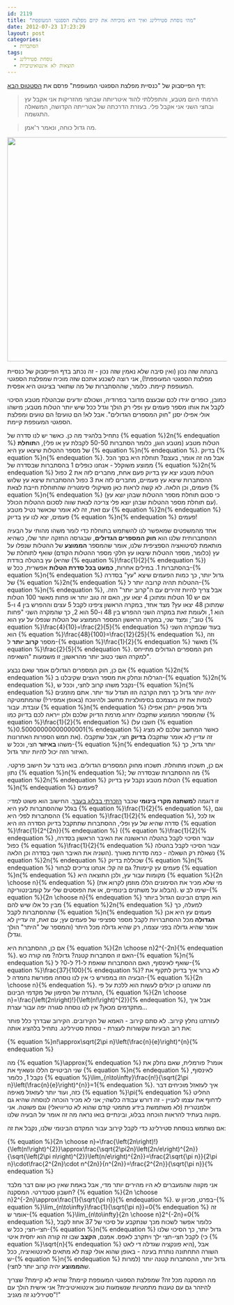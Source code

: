 ```yaml
---
id: 2119
title: "מהי נוסחת סטירלינג ואיך היא מוכיחה את קיום מפלצת הספגטי המעופפת"
date: 2012-07-23 17:23:29
layout: post
categories: 
  - הסתברות
tags: 
  - נוסחת סטירלינג
  - תוצאות לא אינטואיטיביות
---
```

דף הפייסבוק של "כנסיית מפלצת הספגטי המעופפת" פרסם את <a href="https://www.facebook.com/mifletzet/posts/405446739503293">הסטטוס הבא</a>:
<blockquote>הרמתי היום מטבע, והתפללתי להוד איטריותה שבחצי מהזריקות אני אקבל עץ ובחצי השני אני אקבל פלי. בעזרת הדרכתה של אטרייתה הקדושה, המשאלה התגשמה.</blockquote>
<blockquote>מה גדול כוחה, ונאמר ר'אמן.</blockquote>
<a href="{{site.baseurl}}{{site.post_images}}/2012/07/Flying_Spaghetti_Monster.jpg"><img class="alignnone size-full wp-image-2121" title="Flying_Spaghetti_Monster" src="{{site.baseurl}}{{site.post_images}}/2012/07/Flying_Spaghetti_Monster.jpg" alt="" width="514" height="514" /></a>

בהנחה שזה נכון (ואין סיבה שלא נאמין שזה נכון - זה נכתב בדף הפייסבוק של כנסיית מפלצת הספגטי המעופפת!), אני רוצה לשכנע אתכם שזה מוכיח שמפלצת הספגטי המעופפת קיימת. כלומר, שההסתברות של מה שתואר בציטוט היא אפסית.

כמובן, כופרים יגידו לכם שבעצם מדובר בפרודיה, ושכולם יודעים שבהטלת מטבע הסיכוי לקבל את אותו מספר פעמים עץ ופלי רק הולך וגדל ככל שיש יותר הטלות מטבע; מישהו אולי אפילו יסנן "חוק המספרים הגדולים". אבל לא! הם טועים! הם טועים ומפלצת הספגטי המעופפת קיימת.

נתחיל בלהגיד מה כן. כאשר יש לנו סדרה של {% equation %}2n{% endequation %} הטלות מטבע (מטבע הוגן, כלומר הסתברות 50-50 לקבלת עץ או פלי), ה<strong>תוחלת</strong> של מספר ההטלות שיצאו עץ היא {% equation %}n{% endequation %}. בדיוק {% equation %}n{% endequation %}. אבל מה זה אומר, בעצם? תוחלת היא בסך הכל ממוצע משוקלל - אנחנו כופלים 1 בהסתברות שבסדרה של {% equation %}2n{% endequation %} הטלות מטבע יצא עץ בדיוק פעם אחת, מחברים לזה את 2 כפול ההסתברות שיצא עץ פעמיים, מחברים לזה את 3 כפול ההסתברות שיצא עץ שלוש פעמים, וכן הלאה. לא קשה לראות כאן משיקולי סימטריה שהתוחלת חייבת לצאת {% equation %}n{% endequation %} (כי סכום תוחלת מספר ההטלות שבהן יוצא עץ עם תוחלת מספר ההטלות שבהן יוצא פלי צריכה לצאת שווה לסכום ההטלות הכולל). עם זאת, זה לא אומר שכאשר נטיל מטבע {% equation %}2n{% endequation %} פעמים, יצא לנו עץ בדיוק {% equation %}n{% endequation %} פעמים!

אחד מהמשפטים שמאפשר לנו להשתמש בתוחלת כדי לומר משהו מהותי על הבעיה ההסתברותית שלנו הוא <strong>חוק המספרים הגדולים</strong>, שבגרסה החזקה יותר שלו, כשהיא מותאמת לסיטואציה הספציפית שלנו, אומר שהמספר <strong>הממוצע</strong> של ההטלות שנפלו על עץ (כלומר, מספר ההטלות שיצאו עץ חלקי מספר ההטלות הקודם) שואף לתוחלת של עץ בהטלה בודדת (שהיא {% equation %}\frac{1}{2}{% endequation %}) בהסתברות 1. במילים אחרות, <strong>כמעט בכל סדרת הטלות</strong> אפשרית, ככל ש-{% equation %}n{% endequation %} גדול יותר, כך כמות הפעמים שיצא "עץ" בסדרה של {% equation %}2n{% endequation %} ההטלות תהיה קרובה יותר ל-{% equation %}n{% endequation %}, אבל צריך להיות זהירים עם ה"קרוב יותר" הזה. אם יש 10 הטלות ומתוכן 4 יצאו עץ, האם זה טוב יותר או פחות מאשר 100 הטלות שמתוכן 48 יצאו עץ? מצד אחד, במקרה הראשון ציפינו לקבל 5 עצים וההפרש בין 4 ו-5 הוא 1, ולעומת זאת במקרה השני ההפרש בין 48 ו-50 הוא 2, כך שהמקרה השני "פחות טוב"; ומצד שני, במקרה הראשון המספר הממוצע של הטלות שנפלו על עץ הוא {% equation %}\frac{4}{10}=\frac{2}{5}{% endequation %} בעוד שבמקרה השני הוא {% equation %}\frac{48}{100}=\frac{12}{25}{% endequation %}, וזה מספר <strong>קרוב יותר</strong> ל-{% equation %}\frac{1}{2}{% endequation %} מאשר {% equation %}\frac{2}{5}{% endequation %}. חוק המספרים הגדולים מתייחס למקרה השני כטוב יותר מהראשון; זו משמעות "השאיפה".

אם כן, חוק המספרים הגדולים אומר שאם נבצע {% equation %}2n{% endequation %} הגרלות ונחלק את מספר העצים שקיבלנו ב-{% equation %}2n{% endequation %}, נקבל משהו קרוב לחצי, וככל ש-{% equation %}n{% endequation %} יהיה יותר גדול כך רמת הקרבה הזו תגדל עוד יותר. אתם מוזמנים לנסות את זה בעצמכם בסימולציות מחשב ולהיווכח (באופן אמפירי!) שהמתמטיקה עובדת. עבור {% equation %}n{% endequation %} גדול מספיק ייתכן אפילו שהמספר הממוצע שתקבלו יחרוג מרמת הדיוק שלכם ולכן ייראה לכם בדיוק כמו {% equation %}\frac{1}{2}{% endequation %} (חשבו על {% equation %}0.50000000000000001{% endequation %} כאשר המחשב שלכם לא מציג את חמש הספרות האחרונות). זה עדיין לא אומר שתקבלו <strong>בדיוק</strong> חצי, אבל שתקבלו משהו <strong>באיזור</strong> חצי, וככל ש-{% equation %}n{% endequation %} יותר גדול, כך האיזור הזה יכול להיות יותר גדול.

אם כן, תשכחו מתוחלת. תשכחו מחוק המספרים הגדולים. בואו נדבר על חישוב פרקטי. נתון {% equation %}n{% endequation %}; מה ההסתברות שבסדרה של {% equation %}2n{% endequation %} הטלות מטבע נקבל עץ בדיוק {% equation %}n{% endequation %} פעמים?

זו דוגמה ל<strong>משתנה מקרי בינומי </strong>שכבר <a href="http://www.gadial.net/2010/08/14/random_variables/">הזכרתי בבלוג בעבר</a>. החישוב הוא פשוט למדי: בגלל שההסתברות לעץ היא {% equation %}\frac{1}{2}{% endequation %}, וגם ההסתברות לפלי היא {% equation %}\frac{1}{2}{% endequation %}, אז לכל סדרה שהיא של עץ ופלי, ההסתברות שתתקבל בדיוק הסדרה הזו היא {% equation %}\frac{1}{2^{2n}}{% endequation %} ({% equation %}\frac{1}{2}{% endequation %} עבור הסיכוי לקבל בהטלה הראשונה את האיבר הראשון בסדרה, כפול {% equation %}\frac{1}{2}{% endequation %} עבור הסיכוי לקבל בהטלה השניה את האיבר השני בסדרה וכן הלאה). נשאלת רק השאלה - כמה סדרות מאורך {% equation %}2n{% endequation %} שכוללת בדיוק {% equation %}n{% endequation %} פעמים עץ קיימות? גם זה קל: אנחנו צריכים לבחור {% equation %}n{% endequation %} מקומות עבור עץ, ולכן התוצאה היא {% equation %}{2n \choose n}{% endequation %} (מי שלא מכיר את הסימונים הללו מוזמן לקרוא את הבלוג על משתנים בינומיים, או את הפוסטים שלי על קומבינטוריקה). שימו לב ש-{% equation %}{2n \choose n}{% endequation %} הוא מקדם הבינום הגדול ביותר מבין כל אלו שיש להם {% equation %}2n{% endequation %} למעלה, כך שההסתברות לקבל {% equation %}n{% endequation %} פעמים עץ היא אכן <strong>הגדולה </strong>מכל ההסתברויות לקבל מספר ספציפי של פעמים עץ; עם זאת, זה עדיין לא אומר שהיא גדולה בפני עצמה, רק שהיא גדולה מכל היתר (והמספר של "היתר" הולך וגדל).

אם כן, ההסתברות היא {% equation %}{2n \choose n}2^{-2n}{% endequation %}. האם זו הסתברות קטנה? גדולה? מה קורה כש-{% equation %}n{% endequation %} שואף לאינסוף, האם ההסתברות שואפת ל-1? ל-0? ל-{% equation %}\frac{37}{100}{% endequation %}? לא ברור איך בדיוק לתקוף את הבעיה הזו במפורש כי אין לנו נוסחה מפורשת נחמדה ל-{% equation %}{2n \choose n}{% endequation %}. מה שאנחנו כן יכולים לעשות הוא ללכת על פי ההגדרה של הסימון של מקדמי הבינום, {% equation %}{2n \choose n}=\frac{\left(2n\right)!}{\left(n!\right)^{2}}{% endequation %}, אבל איך מתקדמים מכאן? אין לנו נוסחה סגורה יפה עבור עצרת...

לעזרתנו נחלץ קירוב. לא סתם קירוב - האמא של הקירובים. הקירוב שבדרך כלל פותר את רוב הבעיות שקשורות לעצרת - נוסחת סטירלינג. נתחיל בלהציג אותה:

{% equation %}n!\approx\sqrt{2\pi n}\left(\frac{n}{e}\right)^{n}{% endequation %}

מה {% equation %}\approx{% endequation %} אומר? פורמלית, שאם נחלק את שני הביטויים הללו ונשאיף את {% equation %}n{% endequation %} לאינסוף, נקבל 1, כלומר {% equation %}\lim_{n\to\infty}\frac{n!}{\sqrt{2\pi n}\left(\frac{n}{e}\right)^{n}}=1{% endequation %}. איך לעזאזל מוכיחים דבר כזה, ועוד יותר לעזאזל מאיפה {% equation %}\pi{% endequation %} החליט לדחוף את עצמו לעניין - זה דורש עבודה כלשהי; אני לא מכיר הוכחה לנוסחה שהיא גם אלמנטרית (לא משתמשת בידע מתמטי קודם שהוא לא טריוויאלי) וגם פשוטה. אני מקווה בעתיד להראות הוכחה בבלוג, ובינתיים בואו נראה מה זה אומר על הבעיה שלנו.

אם נשתמש בנוסחת סטירלינג כדי לקבל קירוב עבור המקדם הבינומי שלנו, נקבל את זה:

{% equation %}{2n \choose n}=\frac{\left(2n\right)!}{\left(n!\right)^{2}}\approx\frac{\sqrt{2\pi2n}\left(2n/e\right)^{2n}}{\sqrt{\left(2\pi n\right)^{2}}\left(n/e\right)^{2n}}=\frac{2\sqrt{\pi n}}{2\pi n}\cdot\frac{2^{2n}\cdot n^{2n}}{n^{2n}}=\frac{2^{2n}}{\sqrt{\pi n}}{% endequation %}

אני מקווה שהמעברים לא היו מהירים יותר מדי, אבל באמת שאין כאן שום דבר מלבד חשבון סטנדרטי. המסקנה? {% equation %}{2n \choose n}2^{-2n}\approx\frac{1}{\sqrt{\pi n}}{% endequation %}. בפרט, מכיוון ש-{% equation %}\lim_{n\to\infty}\frac{1}{\sqrt{\pi n}}=0{% endequation %} זה אומר ש-{% equation %}\lim_{n\to\infty}{2n \choose n}2^{-2n}=0{% endequation %}, כלומר אפשר לשכוח מכך שנתקבע על סיכוי של 37 אחוז לקבל חצי-חצי; ככל ש-{% equation %}n{% endequation %} גדול יותר, כך הסיכוי שלנו לקבל חצי-חצי ילך ויתקרב לאפס. אמנם, <strong>הקצב</strong> שבו זה קורה הוא יחסית איטי (כי {% equation %}\sqrt{n}{% endequation %} היא פונקציה שגדלה די לאט), אבל השורה התחתונה נותרת בעינה - באופן שהוא אולי קצת לא מתאים לאינטואיציה, ככל ש-{% equation %}n{% endequation %} גדול יותר, ההסתברות קטנה יותר (למרות ש<strong>הממוצע</strong> יהיה קרוב יותר לחצי).

מה המסקנה מכל זה? שמפלצת הספגטי המעופפת קיימת? שהיא לא קיימת? שצריך להיזהר גם עם טענות מתמטיות שנשמעות טוב אינטואיטיבית? אני אישית הולך עם "סטירלינג זה מגניב!"

